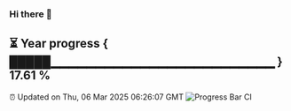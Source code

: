 ### Hi there 👋
⏳ Year progress { █████▁▁▁▁▁▁▁▁▁▁▁▁▁▁▁▁▁▁▁▁▁▁▁▁▁ } 17.61 %
---
⏰ Updated on Thu, 06 Mar 2025 06:26:07 GMT
![Progress Bar CI](https://github.com/liununu/liununu/workflows/Progress%20Bar%20CI/badge.svg)
